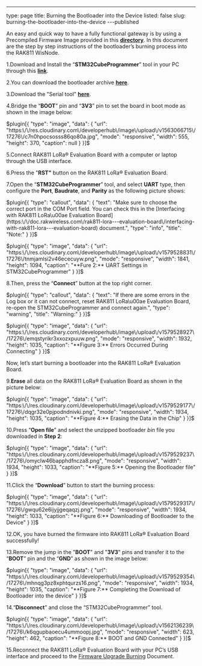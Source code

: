 ---
type: page
title: Burning the Bootloader into the Device
listed: false
slug: burning-the-bootloader-into-the-device
---published

An easy and quick way to have a fully functional gateway is by using a Precompiled Firmware Image provided in this **[directory](https://downloads.rakwireless.com/en/LoRa/WisNode/Firmware/)**.  In this document are the step by step instructions of the bootloader’s burning process into the RAK811 WisNode. 

1.Download and Install the “**STM32CubeProgrammer**” tool in your PC through this [**link**](https://downloads.rakwireless.com/en/LoRa/RAK811/Tools/SetupSTM32CubeProgrammer-2.1.0.rar).

2.You can download the bootloader archive **[here](https://downloads.rakwireless.com/en/LoRa/WisNode/Firmware/RUI_RAK811_BOOT_Version3_0_2.rar)**.

3.Download the "Serial tool" [**here**](https://downloads.rakwireless.com/en/LoRa/RAK811/Tools/RAK_SERIAL_PORT_TOOL_V1.2.1.zip).

4.Bridge the “**BOOT**” pin and “**3V3**” pin to set the board in boot mode as shown in the image
below:

$plugin[{
    "type": "image",
    "data": {
        "url": "https:\/\/res.cloudinary.com\/developerhub\/image\/upload\/v1563066715\/17276\/c7n0hpocsosss86qo80a.jpg",
        "mode": "responsive",
        "width": 555,
        "height": 370,
        "caption": null
    }
}]$

5.Connect RAK811 LoRa® Evaluation Board with a computer or laptop through the USB interface.

6.Press the "**RST"** button on the RAK811 LoRa® Evaluation Board.

7.Open the “**STM32CubeProgrammer**” tool, and select **UART** type, then configure the **Port**, **Baudrate**, and **Parity** as the following picture shows:

$plugin[{
    "type": "callout",
    "data": {
        "text": "Make sure to choose the correct port in the COM Port field. You can check this in the [Interfacing with RAK811 LoRa\u00ae Evaluation Board](https:\/\/doc.rakwireless.com\/rak811-lora---evaluation-board\/interfacing-with-rak811-lora---evaluation-board) document.",
        "type": "info",
        "title": "Note:"
    }
}]$

$plugin[{
    "type": "image",
    "data": {
        "url": "https:\/\/res.cloudinary.com\/developerhub\/image\/upload\/v1579528831\/17276\/tnmjamlsi2v46ececuyw.png",
        "mode": "responsive",
        "width": 1841,
        "height": 1094,
        "caption": "**Fure 2:** UART Settings in STM32CubeProgrammer"
    }
}]$

8.Then, press the “**Connect**” button at the top right corner.

$plugin[{
    "type": "callout",
    "data": {
        "text": "If there are some errors in the Log box or it can not connect, reset RAK811 LoRa\u00ae Evaluation Board, re-open the STM32CubeProgrammer and connect again.",
        "type": "warning",
        "title": "Warning:"
    }
}]$

$plugin[{
    "type": "image",
    "data": {
        "url": "https:\/\/res.cloudinary.com\/developerhub\/image\/upload\/v1579528927\/17276\/emqstyrikr3xxozxpuuw.png",
        "mode": "responsive",
        "width": 1932,
        "height": 1035,
        "caption": "**Figure 3:** Errors Occurred During Connecting"
    }
}]$

Now, let’s start burning a bootloader into the RAK811 LoRa® Evaluation Board.

9.**Erase** all data on the RAK811 LoRa® Evaluation Board as shown in the picture
below:

$plugin[{
    "type": "image",
    "data": {
        "url": "https:\/\/res.cloudinary.com\/developerhub\/image\/upload\/v1579529177\/17276\/dqgr32e0pjpodndnivki.png",
        "mode": "responsive",
        "width": 1934,
        "height": 1035,
        "caption": "**Figure 4:** Erasing the Data in the Chip"
    }
}]$

10.Press “**Open file**” and select the unzipped bootloader _bin_ file you downloaded in **Step 2**:

$plugin[{
    "type": "image",
    "data": {
        "url": "https:\/\/res.cloudinary.com\/developerhub\/image\/upload\/v1579529237\/17276\/omyclw46bapphdfncza8.png",
        "mode": "responsive",
        "width": 1934,
        "height": 1033,
        "caption": "**Figure 5:** Opening the Bootloader file"
    }
}]$

11.Click the “**Download**”
button to start the burning process:

$plugin[{
    "type": "image",
    "data": {
        "url": "https:\/\/res.cloudinary.com\/developerhub\/image\/upload\/v1579529317\/17276\/gwqu62e6ijyjjgeqaqzj.png",
        "mode": "responsive",
        "width": 1934,
        "height": 1033,
        "caption": "**Figure 6:** Downloading of Bootloader to the Device"
    }
}]$

12.OK, you have burned the firmware into RAK811 LoRa® Evaluation Board successfully!

13.Remove the jump in the "**BOOT**"
and "**3V3**"
pins and transfer it to the “**BOOT**” pin
and the “**GND**”
as shown in the image below:

$plugin[{
    "type": "image",
    "data": {
        "url": "https:\/\/res.cloudinary.com\/developerhub\/image\/upload\/v1579529354\/17276\/mhnqg3pz8xphtqurzs16.png",
        "mode": "responsive",
        "width": 1934,
        "height": 1035,
        "caption": "**Figure 7:** Completing the Download of Bootloader into the device"
    }
}]$

14.“**Disconnect**” and close the “STM32CubeProgrammer” tool.

$plugin[{
    "type": "image",
    "data": {
        "url": "https:\/\/res.cloudinary.com\/developerhub\/image\/upload\/v1562136239\/17276\/k6qgupbaoecu4ummoopj.jpg",
        "mode": "responsive",
        "width": 623,
        "height": 462,
        "caption": "**Figure 8:** BOOT and GND Connected"
    }
}]$

15.Reconnect the RAK811 LoRa® Evaluation Board with
your PC’s USB interface and proceed to the [Firmware Upgrade Burning](https://doc.rakwireless.com/rak811-lora---evaluation-board/upgrading-the-firmware)
Document.

